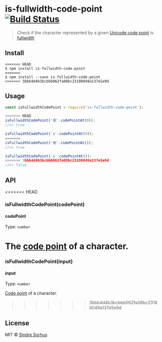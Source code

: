 # is-fullwidth-code-point [![Build Status](https://travis-ci.org/sindresorhus/is-fullwidth-code-point.svg?branch=master)](https://travis-ci.org/sindresorhus/is-fullwidth-code-point)

> Check if the character represented by a given [Unicode code point](https://en.wikipedia.org/wiki/Code_point) is [fullwidth](https://en.wikipedia.org/wiki/Halfwidth_and_fullwidth_forms)


## Install

```
<<<<<<< HEAD
$ npm install is-fullwidth-code-point
=======
$ npm install --save is-fullwidth-code-point
>>>>>>> 3bbb4d4b3bcbbb062fa08bc23180049a137e5e9d
```


## Usage

```js
const isFullwidthCodePoint = require('is-fullwidth-code-point');

<<<<<<< HEAD
isFullwidthCodePoint('谢'.codePointAt(0));
//=> true

isFullwidthCodePoint('a'.codePointAt(0));
=======
isFullwidthCodePoint('谢'.codePointAt());
//=> true

isFullwidthCodePoint('a'.codePointAt());
>>>>>>> 3bbb4d4b3bcbbb062fa08bc23180049a137e5e9d
//=> false
```


## API

<<<<<<< HEAD
### isFullwidthCodePoint(codePoint)

#### codePoint

Type: `number`

The [code point](https://en.wikipedia.org/wiki/Code_point) of a character.
=======
### isFullwidthCodePoint(input)

#### input

Type: `number`

[Code point](https://en.wikipedia.org/wiki/Code_point) of a character.
>>>>>>> 3bbb4d4b3bcbbb062fa08bc23180049a137e5e9d


## License

MIT © [Sindre Sorhus](https://sindresorhus.com)
